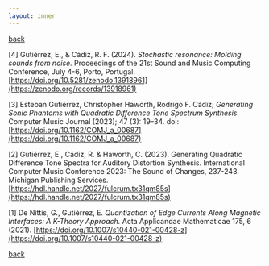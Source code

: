 ```yaml
---
layout: inner
---
```


[back](./)

[4] Gutiérrez, E., & Cádiz, R. F. (2024). _Stochastic resonance: Molding sounds from noise._ Proceedings of the 21st Sound and Music Computing Conference, July 4-6, Porto, Portugal. [https://doi.org/10.5281/zenodo.13918961](https://zenodo.org/records/13918961)

[3] Esteban Gutiérrez, Christopher Haworth, Rodrigo F. Cádiz; _Generating Sonic Phantoms with Quadratic Difference Tone Spectrum Synthesis._ Computer Music Journal (2023); 47 (3): 19–34. doi: [https://doi.org/10.1162/COMJ_a_00687](https://doi.org/10.1162/COMJ_a_00687)

[2] Gutiérrez, E., Cádiz, R. & Haworth, C. (2023). Generating Quadratic Difference Tone Spectra for Auditory Distortion Synthesis. International Computer Music Conference 2023: The Sound of Changes, 237-243. Michigan Publishing Services. [https://hdl.handle.net/2027/fulcrum.tx31qm85s](https://hdl.handle.net/2027/fulcrum.tx31qm85s)

[1] De Nittis, G., Gutiérrez, E. _Quantization of Edge Currents Along Magnetic Interfaces: A K-Theory Approach._ Acta Applicandae Mathematicae 175, 6 (2021). [https://doi.org/10.1007/s10440-021-00428-z](https://doi.org/10.1007/s10440-021-00428-z)

[back](./)

